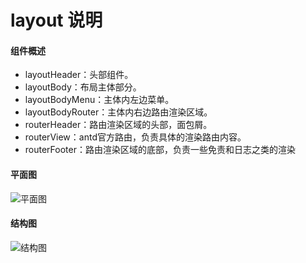 layout 说明
====

#### 组件概述
- layoutHeader：头部组件。
- layoutBody：布局主体部分。
- layoutBodyMenu：主体内左边菜单。
- layoutBodyRouter：主体内右边路由渲染区域。
- routerHeader：路由渲染区域的头部，面包屑。
- routerView：antd官方路由，负责具体的渲染路由内容。
- routerFooter：路由渲染区域的底部，负责一些免责和日志之类的渲染

#### 平面图
![平面图](https://cdn.song.com/passPage/%E5%89%8D%E7%AB%AFlayout%E7%BB%93%E6%9E%84.jpg)

#### 结构图
![结构图](https://cdn.song.com/passPage/%E5%89%8D%E7%AB%AFlayout%E7%BB%98%E5%9B%BE.jpg)